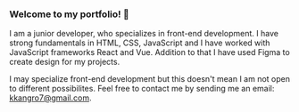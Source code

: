 ### Welcome to my portfolio! 👋

I am a junior developer, who specializes in front-end development. I have strong fundamentals in HTML, CSS, JavaScript and I have worked with JavaScript frameworks React and Vue. Addition to that I have used Figma to create design for my projects.

I may specialize front-end development but this doesn't mean I am not open to different possibilites. Feel free to contact me by sending me an email: kkangro7@gmail.com.


<!--
**ItsKris1/ItsKris1** is a ✨ _special_ ✨ repository because its `README.md` (this file) appears on your GitHub profile.

Here are some ideas to get you started:

- 🔭 I’m currently working on ...
- 🌱 I’m currently learning ...
- 👯 I’m looking to collaborate on ...
- 🤔 I’m looking for help with ...
- 💬 Ask me about ...
- 📫 How to reach me: ...
- 😄 Pronouns: ...
- ⚡ Fun fact: ...
-->
